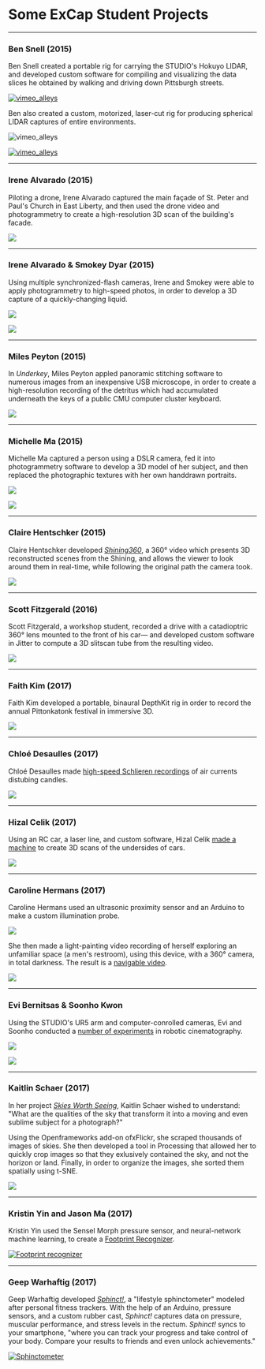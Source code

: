 # Some ExCap Student Projects

---
 
### Ben Snell (2015) 

Ben Snell created a portable rig for carrying the STUDIO's Hokuyo LIDAR, and developed custom software for compiling and visualizing the data slices he obtained by walking and driving down Pittsburgh streets.

[![vimeo_alleys](images/students/snell_lidar_alleys.jpg)](https://vimeo.com/144993841)

Ben also created a custom, motorized, laser-cut rig for producing spherical LIDAR captures of entire environments. 

![vimeo_alleys](images/students/snell_lidar_rig.gif)

[![vimeo_alleys](images/students/snell_lidar_forest.jpg)](https://vimeo.com/153716848)

---

### Irene Alvarado (2015) 

Piloting a drone, Irene Alvarado captured the main façade of St. Peter and Paul's Church in East Liberty, and then used the drone video and photogrammetry to create a high-resolution 3D scan of the building's facade.

![](images/students/irene_church5.png)

---

### Irene Alvarado & Smokey Dyar (2015)

Using multiple synchronized-flash cameras, Irene and Smokey were able to apply photogrammetry to high-speed photos, in order to develop a 3D capture of a quickly-changing liquid. 

![](images/students/irene_blue_gunk.jpg)

![](images/students/irene_handobj.gif)

---

### Miles Peyton (2015)

In *Underkey*, Miles Peyton appled panoramic stitching software to numerous images from an inexpensive USB microscope, in order to create a high-resolution recording of the detritus which had accumulated underneath the keys of a public CMU computer cluster keyboard.

[![](images/students/miles_underkey.jpg)](https://raw.githubusercontent.com/golanlevin/ExperimentalCapture/master/docs/images/students/miles_underkey.jpg)

---

### Michelle Ma (2015)

Michelle Ma captured a person using a DSLR camera, fed it into photogrammetry software to develop a 3D model of her subject, and then replaced the photographic textures with her own handdrawn portraits.

![](images/students/michelle_composite.png)

[![](images/students/michelle_animation.gif)](https://vimeo.com/148398718)

---

### Claire Hentschker (2015)

Claire Hentschker developed [*Shining360*](https://www.youtube.com/watch?v=AupAFblRwgY), a 360° video which presents 3D reconstructed scenes from the Shining, and allows the viewer to look around them in real-time, while following the original path the camera took. 

[![](images/students/claire_shining.jpg)](https://www.youtube.com/watch?v=AupAFblRwgY)


---

### Scott Fitzgerald (2016)

Scott Fitzgerald, a workshop student, recorded a drive with a catadioptric 360° lens mounted to the front of his car— and developed custom software in Jitter to compute a 3D slitscan tube from the resulting video. 

[![](images/students/scott_fitzgerald_03.jpg)](https://youtu.be/RJ9d5VkXzzY)

---

### Faith Kim (2017)

Faith Kim developed a portable, binaural DepthKit rig in order to record the annual Pittonkatonk festival in immersive 3D. 

[![](images/students/faith_kim_pittonkatonk.gif)](http://golancourses.net/excap17/fatik/05/14/fatik-final/)

---

### Chloé Desaulles (2017)

Chloé Desaulles made [high-speed Schlieren recordings](http://golancourses.net/excap17/cdslls/04/13/cdslls-event/) of air currents distubing candles. 

[![](images/students/chloe-desaulles-schlieren.gif)](https://vimeo.com/213102188)

---

### Hizal Celik (2017)

Using an RC car, a laser line, and custom software, Hizal Celik [made a machine](http://golancourses.net/excap17/hizlik/05/10/hizlik-final/) to create 3D scans of the undersides of cars.

[![](images/students/hizal-underside.gif)](http://golancourses.net/excap17/hizlik/05/10/hizlik-final/)

---

### Caroline Hermans (2017)

Caroline Hermans used an ultrasonic proximity sensor and an Arduino to make a custom illumination probe. 

![](images/students/caroline-hermans-ultrasonic-probe.gif)

She then made a light-painting video recording of herself exploring an unfamiliar space (a men's restroom), using this device, with a 360° camera, in total darkness. The result is a [navigable video](http://golancourses.net/excap17/caro/03/09/caro-place/).

[![](images/students/caroline-hermans-fast-trace.gif)](http://golancourses.net/excap17/caro/03/09/caro-place/)

---

### Evi Bernitsas & Soonho Kwon

Using the STUDIO's UR5 arm and computer-conrolled cameras, Evi and Soonho conducted a [number of experiments](http://golancourses.net/excap17/quan/05/11/quan-final/) in robotic cinematography.

![](images/students/soonho-evi-robot.gif)

[![](images/students/soonho-evi-faces.gif)](http://golancourses.net/excap17/quan/05/11/quan-final/)

---

### Kaitlin Schaer (2017)

In her project [*Skies Worth Seeing*](http://golancourses.net/excap17/gloeilamp/05/10/gloeilamp-final/), Kaitlin Schaer wished to understand: "What are the qualities of the sky that transform it into a moving and even sublime subject for a photograph?" 

Using the Openframeworks add-on ofxFlickr, she scraped thousands of images of skies. She then developed a tool in Processing that allowed her to quickly crop images so that they exlusively contained the sky, and not the horizon or land. Finally, in order to organize the images, she sorted them spatially using t-SNE.

![](images/students/gloeilamp_tsne_sky.jpg)

---

### Kristin Yin and Jason Ma (2017)

Kristin Yin used the Sensel Morph pressure sensor, and neural-network machine learning, to create a [Footprint Recognizer](http://golancourses.net/excap17/weija/04/27/kyin-and-weija-final-proposal/). 

[![Footprint recognizer](images/students/kyin-footprint.png)](http://golancourses.net/excap17/weija/04/27/kyin-and-weija-final-proposal/)

---

### Geep Warhaftig (2017)

Geep Warhaftig developed [*Sphinct!*](http://golancourses.net/excap17/geep/05/10/geep-final/), a "lifestyle sphinctometer" modeled after personal fitness trackers. With the help of an Arduino, pressure sensors, and a custom rubber cast, *Sphinct!* captures data on pressure, muscular performance, and stress levels in the rectum. *Sphinct!* syncs to your smartphone, "where you can track your progress and take control of your body. Compare your results to friends and even unlock achievements."

[![Sphinctometer](images/students/geep_sphinct.png)](https://www.youtube.com/watch?v=VGW29JOlCsA)



